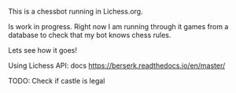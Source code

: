 This is a chessbot running in Lichess.org.

Is work in progress. Right now I am running through it games from a database to check that my bot knows chess rules.

Lets see how it goes!

Using Lichess API: docs https://berserk.readthedocs.io/en/master/


TODO:
Check if castle is legal